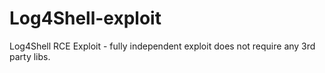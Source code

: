 # Log4Shell-exploit
Log4Shell RCE Exploit - fully independent exploit does not require any 3rd party libs.
